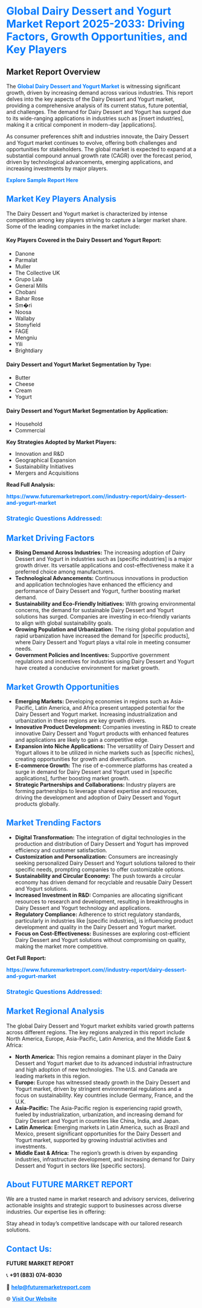 <h1 style="color: #007BFF;">Global Dairy Dessert and Yogurt Market Report 2025-2033: Driving Factors, Growth Opportunities, and Key Players</h1>

<section id="overview">
<h2>Market Report Overview</h2>
<p>The <a href="https://www.futuremarketreport.com//industry-report/dairy-dessert-and-yogurt-market" style="color: #007BFF; text-decoration: none;"><strong>Global Dairy Dessert and Yogurt Market</strong></a> is witnessing significant growth, driven by increasing demand across various industries. This report delves into the key aspects of the Dairy Dessert and Yogurt market, providing a comprehensive analysis of its current status, future potential, and challenges. The demand for Dairy Dessert and Yogurt has surged due to its wide-ranging applications in industries such as [insert industries], making it a critical component in modern-day [applications].</p>
<p>As consumer preferences shift and industries innovate, the Dairy Dessert and Yogurt market continues to evolve, offering both challenges and opportunities for stakeholders. The global market is expected to expand at a substantial compound annual growth rate (CAGR) over the forecast period, driven by technological advancements, emerging applications, and increasing investments by major players.</p>
</section>

<section id="overview">
<p><a href="https://www.futuremarketreport.com//request-sample/reportId=86768" style="color: #007BFF; text-decoration: none;"><strong>Explore Sample Report Here</strong></a></p>
</section>

<section id="key-players">
<h2 style="color: #007BFF;">Market Key Players Analysis</h2>
<p>The Dairy Dessert and Yogurt market is characterized by intense competition among key players striving to capture a larger market share. Some of the leading companies in the market include:</p>
<h4>Key Players Covered in the Dairy Dessert and Yogurt Report:</h4>
<ul><li>Danone</li><li>Parmalat</li><li>Muller</li><li>The Collective UK</li><li>Grupo Lala</li><li>General Mills</li><li>Chobani</li><li>Bahar Rose</li><li>Sm�ri</li><li>Noosa</li><li>Wallaby</li><li>Stonyfield</li><li>FAGE</li><li>Mengniu</li><li>Yili</li><li>Brightdiary</li></ul>
<h4>Dairy Dessert and Yogurt Market Segmentation by Type:</h4>
<ul><li>Butter</li><li>Cheese</li><li>Cream</li><li>Yogurt</li></ul>

<h4>Dairy Dessert and Yogurt Market Segmentation by Application:</h4>
<ul><li>Household</li><li>Commercial</li></ul>
<p><strong>Key Strategies Adopted by Market Players:</strong></p>
<ul>
<li>Innovation and R&D</li>
<li>Geographical Expansion</li>
<li>Sustainability Initiatives</li>
<li>Mergers and Acquisitions</li>
</ul>
</section>

<section>
<p><strong>Read Full Analysis: </strong></p><a href="https://www.futuremarketreport.com//industry-report/dairy-dessert-and-yogurt-market" style="color: #007BFF; text-decoration: none;"><strong>https://www.futuremarketreport.com//industry-report/dairy-dessert-and-yogurt-market</strong></a>
<h3 style="color: #007BFF;">Strategic Questions Addressed:</h3>
</section>

<section id="driving-factors">
<h2 style="color: #007BFF;">Market Driving Factors</h2>
<ul>
<li><strong>Rising Demand Across Industries:</strong> The increasing adoption of Dairy Dessert and Yogurt in industries such as [specific industries] is a major growth driver. Its versatile applications and cost-effectiveness make it a preferred choice among manufacturers.</li>
<li><strong>Technological Advancements:</strong> Continuous innovations in production and application technologies have enhanced the efficiency and performance of Dairy Dessert and Yogurt, further boosting market demand.</li>
<li><strong>Sustainability and Eco-Friendly Initiatives:</strong> With growing environmental concerns, the demand for sustainable Dairy Dessert and Yogurt solutions has surged. Companies are investing in eco-friendly variants to align with global sustainability goals.</li>
<li><strong>Growing Population and Urbanization:</strong> The rising global population and rapid urbanization have increased the demand for [specific products], where Dairy Dessert and Yogurt plays a vital role in meeting consumer needs.</li>
<li><strong>Government Policies and Incentives:</strong> Supportive government regulations and incentives for industries using Dairy Dessert and Yogurt have created a conducive environment for market growth.</li>
</ul>
</section>

<section id="growth-opportunities">
<h2 style="color: #007BFF;">Market Growth Opportunities</h2>
<ul>
<li><strong>Emerging Markets:</strong> Developing economies in regions such as Asia-Pacific, Latin America, and Africa present untapped potential for the Dairy Dessert and Yogurt market. Increasing industrialization and urbanization in these regions are key growth drivers.</li>
<li><strong>Innovative Product Development:</strong> Companies investing in R&D to create innovative Dairy Dessert and Yogurt products with enhanced features and applications are likely to gain a competitive edge.</li>
<li><strong>Expansion into Niche Applications:</strong> The versatility of Dairy Dessert and Yogurt allows it to be utilized in niche markets such as [specific niches], creating opportunities for growth and diversification.</li>
<li><strong>E-commerce Growth:</strong> The rise of e-commerce platforms has created a surge in demand for Dairy Dessert and Yogurt used in [specific applications], further boosting market growth.</li>
<li><strong>Strategic Partnerships and Collaborations:</strong> Industry players are forming partnerships to leverage shared expertise and resources, driving the development and adoption of Dairy Dessert and Yogurt products globally.</li>
</ul>
</section>

<section id="trending-factors">
<h2 style="color: #007BFF;">Market Trending Factors</h2>
<ul>
<li><strong>Digital Transformation:</strong> The integration of digital technologies in the production and distribution of Dairy Dessert and Yogurt has improved efficiency and customer satisfaction.</li>
<li><strong>Customization and Personalization:</strong> Consumers are increasingly seeking personalized Dairy Dessert and Yogurt solutions tailored to their specific needs, prompting companies to offer customizable options.</li>
<li><strong>Sustainability and Circular Economy:</strong> The push towards a circular economy has driven demand for recyclable and reusable Dairy Dessert and Yogurt solutions.</li>
<li><strong>Increased Investment in R&D:</strong> Companies are allocating significant resources to research and development, resulting in breakthroughs in Dairy Dessert and Yogurt technology and applications.</li>
<li><strong>Regulatory Compliance:</strong> Adherence to strict regulatory standards, particularly in industries like [specific industries], is influencing product development and quality in the Dairy Dessert and Yogurt market.</li>
<li><strong>Focus on Cost-Effectiveness:</strong> Businesses are exploring cost-efficient Dairy Dessert and Yogurt solutions without compromising on quality, making the market more competitive.</li>
</ul>
</section>

<section>
<p><strong>Get Full Report: </strong></p><a href="https://www.futuremarketreport.com//industry-report/dairy-dessert-and-yogurt-market" style="color: #007BFF; text-decoration: none;"><strong>https://www.futuremarketreport.com//industry-report/dairy-dessert-and-yogurt-market</strong></a>
<h3 style="color: #007BFF;">Strategic Questions Addressed:</h3>
</section>


<section id="regional-analysis">
<h2 style="color: #007BFF;">Market Regional Analysis</h2>
<p>The global Dairy Dessert and Yogurt market exhibits varied growth patterns across different regions. The key regions analyzed in this report include North America, Europe, Asia-Pacific, Latin America, and the Middle East & Africa:</p>
<ul>
<li><strong>North America:</strong> This region remains a dominant player in the Dairy Dessert and Yogurt market due to its advanced industrial infrastructure and high adoption of new technologies. The U.S. and Canada are leading markets in this region.</li>
<li><strong>Europe:</strong> Europe has witnessed steady growth in the Dairy Dessert and Yogurt market, driven by stringent environmental regulations and a focus on sustainability. Key countries include Germany, France, and the U.K.</li>
<li><strong>Asia-Pacific:</strong> The Asia-Pacific region is experiencing rapid growth, fueled by industrialization, urbanization, and increasing demand for Dairy Dessert and Yogurt in countries like China, India, and Japan.</li>
<li><strong>Latin America:</strong> Emerging markets in Latin America, such as Brazil and Mexico, present significant opportunities for the Dairy Dessert and Yogurt market, supported by growing industrial activities and investments.</li>
<li><strong>Middle East & Africa:</strong> The region’s growth is driven by expanding industries, infrastructure development, and increasing demand for Dairy Dessert and Yogurt in sectors like [specific sectors].</li>
</ul>
</section>

<footer>
<h2 style="color: #007BFF;">About FUTURE MARKET REPORT</h2>
<p>We are a trusted name in market research and advisory services, delivering actionable insights and strategic support to businesses across diverse industries. Our expertise lies in offering:</p>

<p>Stay ahead in today’s competitive landscape with our tailored research solutions.</p>

<h2 style="color: #007BFF;">Contact Us:</h2>
<p><strong>FUTURE MARKET REPORT</strong></p>
<p>📞 <strong>+91 (883) 074-8030</strong></p>
<p>📧 <strong><a href="mailto:help@futuremarketreport.com" style="color: #007BFF;">help@futuremarketreport.com</a></strong></p>
<p>🌐 <strong><a href="https://www.futuremarketreport.com/" style="color: #007BFF;">Visit Our Website</a></strong></p>
</footer>